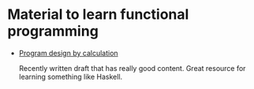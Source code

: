 # Material to learn functional programming

- [Program design by calculation](https://www4.di.uminho.pt/~jno/ps/pdbc.pdf)

  Recently written draft that has really good content. Great resource for learning something like Haskell.